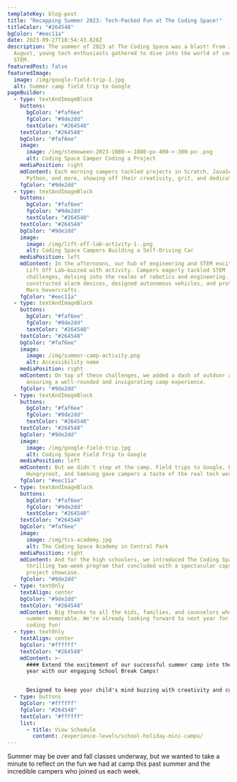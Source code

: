 ```yaml
---
templateKey: blog-post
title: "Recapping Summer 2023: Tech-Packed Fun at The Coding Space!"
titleColor: "#264548"
bgColor: "#eec11a"
date: 2023-09-27T18:54:43.828Z
description: The summer of 2023 at The Coding Space was a blast! From June to
  August, young tech enthusiasts gathered to dive into the world of coding and
  STEM.
featuredPost: false
featuredImage:
  image: /img/google-field-trip-1.jpg
  alt: Summer camp field trip to Google
pageBuilder:
  - type: textAndImageBlock
    buttons:
      bgColor: "#faf6ee"
      fgColor: "#9de2dd"
      textColor: "#264548"
    textColor: "#264548"
    bgColor: "#faf6ee"
    image:
      image: /img/stemoween-2023-1080-×-1080-px-400-×-300-px-.png
      alt: Coding Space Camper Coding a Project
    mediaPosition: right
    mdContent: E﻿ach morning campers tackled projects in Scratch, JavaScript,
      Python, and more, showing off their creativity, grit, and dedication.
    fgColor: "#9de2dd"
  - type: textAndImageBlock
    buttons:
      bgColor: "#faf6ee"
      fgColor: "#9de2dd"
      textColor: "#264548"
    textColor: "#264548"
    bgColor: "#9de2dd"
    image:
      image: /img/lift-off-lab-activity-1-.png
      alt: Coding Space Campers Building a Self-Driving Car
    mediaPosition: left
    mdContent: In the afternoons, our hub of engineering and STEM excitement—The
      Lift Off Lab—buzzed with activity. Campers eagerly tackled STEM
      challenges, delving into the realms of robotics and engineering. They
      constructed alarm devices, designed autonomous vehicles, and prototyped
      Mars hovercrafts.
    fgColor: "#eec11a"
  - type: textAndImageBlock
    buttons:
      bgColor: "#faf6ee"
      fgColor: "#9de2dd"
      textColor: "#264548"
    textColor: "#264548"
    bgColor: "#faf6ee"
    image:
      image: /img/summer-camp-activity.png
      alt: Accessibility name
    mediaPosition: right
    mdContent: On top of these challenges, we added a dash of outdoor adventure,
      ensuring a well-rounded and invigorating camp experience.
    fgColor: "#9de2dd"
  - type: textAndImageBlock
    buttons:
      bgColor: "#faf6ee"
      fgColor: "#9de2dd"
      textColor: "#264548"
    textColor: "#264548"
    bgColor: "#9de2dd"
    image:
      image: /img/google-field-trip.jpg
      alt: Coding Space Field Trip to Google
    mediaPosition: left
    mdContent: But we didn't stop at the camp. Field trips to Google, Etsy,
      Hungryroot, and Samsung gave campers a taste of the real tech world.
    fgColor: "#eec11a"
  - type: textAndImageBlock
    buttons:
      bgColor: "#faf6ee"
      fgColor: "#9de2dd"
      textColor: "#264548"
    textColor: "#264548"
    bgColor: "#faf6ee"
    image:
      image: /img/tcs-academy.jpg
      alt: The Coding Space Academy in Central Park
    mediaPosition: right
    mdContent: And for the high schoolers, we introduced The Coding Space Academy, a
      thrilling two-week program that concluded with a spectacular capstone
      project showcase.
    fgColor: "#9de2dd"
  - type: textOnly
    textAlign: center
    bgColor: "#9de2dd"
    textColor: "#264548"
    mdContent: Big thanks to all the kids, families, and counselors who made this
      summer memorable. We're already looking forward to next year for more
      coding fun!
  - type: textOnly
    textAlign: center
    bgColor: "#ffffff"
    textColor: "#264548"
    mdContent: >-
      #### Extend the excitement of our successful summer camp into the school
      year with our engaging School Break Camps! 


      Designed to keep your child's mind buzzing with creativity and curiosity during school breaks, our camps offer a mix of coding challenges, captivating STEM explorations, and collaborative team activities.
  - type: buttons
    bgColor: "#ffffff"
    fgColor: "#264548"
    textColor: "#ffffff"
    list:
      - title: View Schedule
        content: /experience-levels/school-holiday-mini-camps/
---
```

Summer may be over and fall classes underway, but we wanted to take a minute to reflect on the fun we had at camp this past summer and the incredible campers who joined us each week.
